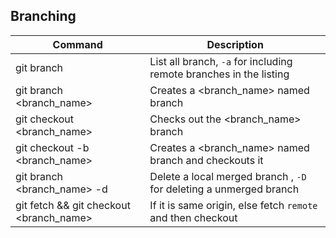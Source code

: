 ## Branching

| Command | Description |
| ------- |-------------- |
| git branch | List all branch, `-a` for including remote branches in the listing |
| git branch <branch_name> | Creates a <branch_name> named branch |
| git checkout <branch_name> | Checks out the <branch_name> branch |
| git checkout -b <branch_name> | Creates a <branch_name> named branch and checkouts it |
| git branch <branch_name> -d | Delete a local merged branch , `-D` for deleting a unmerged branch |
| git fetch && git checkout <branch_name>| If it is same origin, else fetch `remote` and then checkout|

